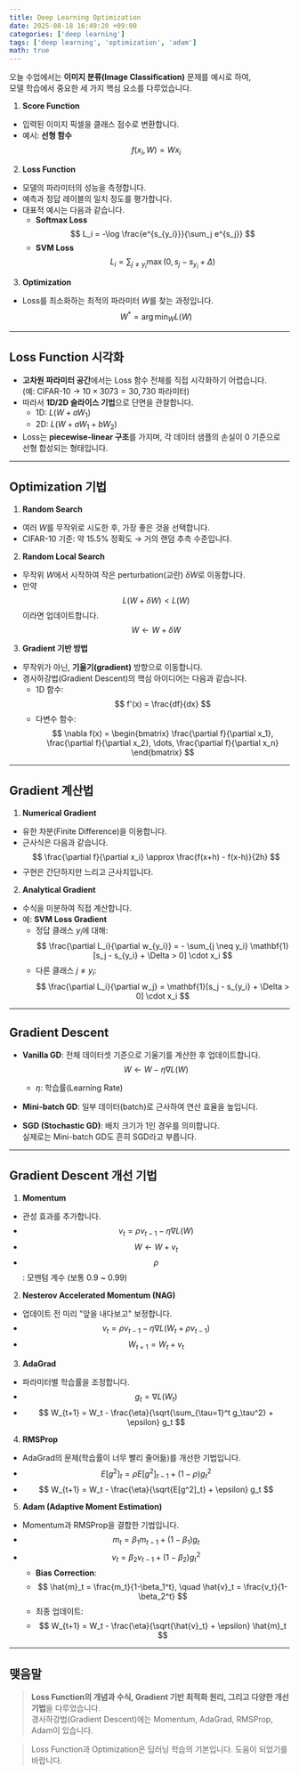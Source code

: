```yaml
---
title: Deep Learning Optimization
date: 2025-08-18 16:49:20 +09:00
categories: ['deep learning']
tags: ['deep learning', 'optimization', 'adam']
math: true
---
```


오늘 수업에서는 **이미지 분류(Image Classification)** 문제를 예시로 하여,  
모델 학습에서 중요한 세 가지 핵심 요소를 다루었습니다.

1. **Score Function**
  - 입력된 이미지 픽셀을 클래스 점수로 변환합니다.
  - 예시: **선형 함수**
    $$
    f(x_i, W) = W x_i
    $$

2. **Loss Function**
  - 모델의 파라미터의 성능을 측정합니다.
  - 예측과 정답 레이블의 일치 정도를 평가합니다.
  - 대표적 예시는 다음과 같습니다.
    - **Softmax Loss**  
      $$
      L_i = -\log \frac{e^{s_{y_i}}}{\sum_j e^{s_j}}
      $$
    - **SVM Loss**  
      $$
      L_i = \sum_{j \neq y_i} \max(0, s_j - s_{y_i} + \Delta)
      $$

3. **Optimization**
  - Loss를 최소화하는 최적의 파라미터 $W$를 찾는 과정입니다.
    $$
    W^* = \arg\min_W L(W)
    $$

---

## Loss Function 시각화
- **고차원 파라미터 공간**에서는 Loss 함수 전체를 직접 시각화하기 어렵습니다.  
  (예: CIFAR-10 → $10 \times 3073 = 30,730$ 파라미터)
- 따라서 **1D/2D 슬라이스 기법**으로 단면을 관찰합니다.
  - 1D: $L(W + aW_1)$
  - 2D: $L(W + aW_1 + bW_2)$
- Loss는 **piecewise-linear 구조**를 가지며, 각 데이터 샘플의 손실이 0 기준으로 선형 합성되는 형태입니다.

---

## Optimization 기법
1. **Random Search**
  - 여러 $W$를 무작위로 시도한 후, 가장 좋은 것을 선택합니다.
  - CIFAR-10 기준: 약 15.5% 정확도 → 거의 랜덤 추측 수준입니다.

2. **Random Local Search**
  - 무작위 $W$에서 시작하여 작은 perturbation(교란) $\delta W$로 이동합니다.
  - 만약
    $$
    L(W + \delta W) < L(W)
    $$
    이라면 업데이트합니다.
    $$
    W \leftarrow W + \delta W
    $$

3. **Gradient 기반 방법**
  - 무작위가 아닌, **기울기(gradient)** 방향으로 이동합니다.
  - 경사하강법(Gradient Descent)의 핵심 아이디어는 다음과 같습니다.
    - 1D 함수:  
      $$
      f'(x) = \frac{df}{dx}
      $$
    - 다변수 함수:  
      $$
      \nabla f(x) =
      \begin{bmatrix}
      \frac{\partial f}{\partial x_1},
      \frac{\partial f}{\partial x_2},
      \dots,
      \frac{\partial f}{\partial x_n}
      \end{bmatrix}
      $$

---

## Gradient 계산법
1. **Numerical Gradient**
  - 유한 차분(Finite Difference)을 이용합니다.
  - 근사식은 다음과 같습니다.
    $$
    \frac{\partial f}{\partial x_i} \approx
    \frac{f(x+h) - f(x-h)}{2h}
    $$
  - 구현은 간단하지만 느리고 근사치입니다.

2. **Analytical Gradient**
  - 수식을 미분하여 직접 계산합니다.
  - 예: **SVM Loss Gradient**
    - 정답 클래스 $y_i$에 대해:  
      $$
      \frac{\partial L_i}{\partial w_{y_i}} = - \sum_{j \neq y_i} \mathbf{1}[s_j - s_{y_i} + \Delta > 0] \cdot x_i
      $$
    - 다른 클래스 $j \neq y_i$:  
      $$
      \frac{\partial L_i}{\partial w_j} = \mathbf{1}[s_j - s_{y_i} + \Delta > 0] \cdot x_i
      $$

---

## Gradient Descent
- **Vanilla GD**: 전체 데이터셋 기준으로 기울기를 계산한 후 업데이트합니다.
  $$
  W \leftarrow W - \eta \nabla L(W)
  $$
  - $\eta$: 학습률(Learning Rate)

- **Mini-batch GD**: 일부 데이터(batch)로 근사하여 연산 효율을 높입니다.

- **SGD (Stochastic GD)**: 배치 크기가 1인 경우를 의미합니다.  
  실제로는 Mini-batch GD도 흔히 SGD라고 부릅니다.

---

## Gradient Descent 개선 기법
1. **Momentum**
  - 관성 효과를 추가합니다.
  - $$
    v_t = \rho v_{t-1} - \eta \nabla L(W)
    $$
  - $$
    W \leftarrow W + v_t
    $$
  - $$\rho$$: 모멘텀 계수 (보통 0.9 ~ 0.99)

2. **Nesterov Accelerated Momentum (NAG)**
  - 업데이트 전 미리 "앞을 내다보고" 보정합니다.
  - $$
    v_t = \rho v_{t-1} - \eta \nabla L(W_t + \rho v_{t-1})
    $$
  - $$ W_{t+1} = W_t + v_t $$

3. **AdaGrad**
  - 파라미터별 학습률을 조정합니다.
  - $$
    g_t = \nabla L(W_t)
    $$
  - $$
    W_{t+1} = W_t - \frac{\eta}{\sqrt{\sum_{\tau=1}^t g_\tau^2} + \epsilon} g_t
    $$

4. **RMSProp**
  - AdaGrad의 문제(학습률이 너무 빨리 줄어듦)를 개선한 기법입니다.
  - $$
    E[g^2]_t = \rho E[g^2]_{t-1} + (1-\rho) g_t^2
    $$
  - $$
    W_{t+1} = W_t - \frac{\eta}{\sqrt{E[g^2]_t} + \epsilon} g_t
    $$

5. **Adam (Adaptive Moment Estimation)**
  - Momentum과 RMSProp을 결합한 기법입니다.
  - $$
    m_t = \beta_1 m_{t-1} + (1-\beta_1) g_t
    $$
  - $$
    v_t = \beta_2 v_{t-1} + (1-\beta_2) g_t^2
    $$
    - **Bias Correction**:
    - $$
      \hat{m}_t = \frac{m_t}{1-\beta_1^t}, \quad
      \hat{v}_t = \frac{v_t}{1-\beta_2^t}
      $$
    - 최종 업데이트:
    - $$
      W_{t+1} = W_t - \frac{\eta}{\sqrt{\hat{v}_t} + \epsilon} \hat{m}_t
      $$

---

## 맺음말
> **Loss Function의 개념과 수식, Gradient 기반 최적화 원리, 그리고 다양한 개선 기법**을 다루었습니다.  
> 경사하강법(Gradient Descent)에는 Momentum, AdaGrad, RMSProp, Adam이 있습니다.

> Loss Function과 Optimization은 딥러닝 학습의 기본입니다. 도움이 되었기를 바랍니다.
